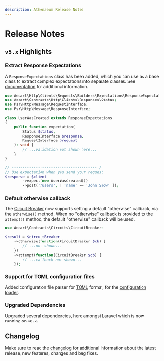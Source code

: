 ```yaml
---
description: Athenaeum Release Notes
---
```


# Release Notes

## `v5.x` Highlights

### Extract Response Expectations

A `ResponseExpectations` class has been added, which you can use as a base class to extract complex expectations into separate classes.
See [documentation](./http/clients/methods/expectations.md) for additional information.

```php
use Aedart\Http\Clients\Requests\Builders\Expectations\ResponseExpectation;
use Aedart\Contracts\Http\Clients\Responses\Status;
use Psr\Http\Message\RequestInterface;
use Psr\Http\Message\ResponseInterface;

class UserWasCreated extends ResponseExpectations
{
    public function expectation(
        Status $status,
        ResponseInterface $response,
        RequestInterface $request
    ): void {
        // ...validation not shown here...
    }
}

// --------------------------------------- /
// Use expectation when you send your request
$response = $client
        ->expect(new UserWasCreated())
        ->post('/users', [ 'name' => 'John Snow' ]);
```

### Default otherwise callback

The [Circuit Breaker](./circuits) now supports setting a default "otherwise" callback, via the `otherwise()` method.
When no "otherwise" callback is provided to the `attempt()` method, the default "otherwise" callback will be used.

```php
use Aedart\Contracts\Circuits\CircuitBreaker;

$result = $circuitBreaker
    ->otherwise(function(CircuitBreaker $cb) {
        // ...not shown...
    })
    ->attempt(function(CircuitBreaker $cb) {
        // ...callback not shown...
    });
```

### Support for TOML configuration files

Added configuration file parser for [TOML](https://en.wikipedia.org/wiki/TOML) format, for the [configuration loader](./config).

### Upgraded Dependencies

Upgraded several dependencies, here amongst Laravel which is now running on `v8.x`.

## Changelog

Make sure to read the [changelog](https://github.com/aedart/athenaeum/blob/master/CHANGELOG.md) for additional information about the latest release, new features, changes and bug fixes. 
